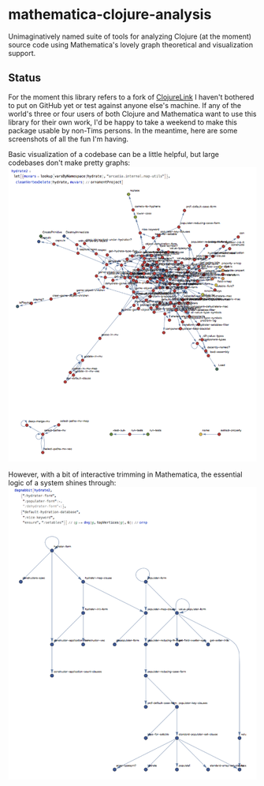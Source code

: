 # mathematica-clojure-analysis

Unimaginatively named suite of tools for analyzing Clojure (at the moment) source code using Mathematica's lovely graph theoretical and visualization support.

## Status

For the moment this library refers to a fork of [ClojureLink](https://github.com/kovasb/ClojureLink) I haven't bothered to put on GitHub yet or test against anyone else's machine. If any of the world's three or four users of both Clojure and Mathematica want to use this library for their own work, I'd be happy to take a weekend to make this package usable by non-Tims persons. In the meantime, here are some screenshots of all the fun I'm having.

Basic visualization of a codebase can be a little helpful, but large codebases don't make pretty graphs:
![alt tag](images/hydrate-before.png)

However, with a bit of interactive trimming in Mathematica, the essential logic of a system shines through:
![alt tag](images/hydrate-after.png)
